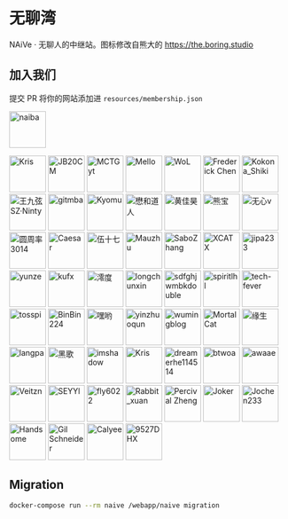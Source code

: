 # 无聊湾

NAiVe · 无聊人的中继站。图标修改自熊大的 <https://the.boring.studio>

## 加入我们

提交 PR 将你的网站添加进 `resources/membership.json`

<!--GAMFC_DELIMITER--><a href="https://github.com/naiba" title="naiba"><img src="https://avatars.githubusercontent.com/u/29243953?v=4" width="66;" alt="naiba"/></a>
<a href="https://github.com/cantoblanco" title="Kris"><img src="https://avatars.githubusercontent.com/u/116849421?v=4" width="66;" alt="Kris"/></a>
<a href="https://github.com/diaozhenda" title="JB20CM"><img src="https://avatars.githubusercontent.com/u/99374145?v=4" width="66;" alt="JB20CM"/></a>
<a href="https://github.com/MCTGyt" title="MCTGyt"><img src="https://avatars.githubusercontent.com/u/75358424?v=4" width="66;" alt="MCTGyt"/></a>
<a href="https://github.com/muyan0709" title="Mello"><img src="https://avatars.githubusercontent.com/u/72654383?v=4" width="66;" alt="Mello"/></a>
<a href="https://github.com/WoLeo-Z" title="WoL"><img src="https://avatars.githubusercontent.com/u/45914900?v=4" width="66;" alt="WoL"/></a>
<a href="https://github.com/ToothlessHaveBun" title="Frederick Chen"><img src="https://avatars.githubusercontent.com/u/120368045?v=4" width="66;" alt="Frederick Chen"/></a>
<a href="https://github.com/kokona-shiki" title="Kokona_Shiki"><img src="https://avatars.githubusercontent.com/u/119119641?v=4" width="66;" alt="Kokona_Shiki"/></a>
<a href="https://github.com/SinzMise" title="王九弦SZ·Ninty"><img src="https://avatars.githubusercontent.com/u/120767492?v=4" width="66;" alt="王九弦SZ·Ninty"/></a>
<a href="https://github.com/qmxs" title="gitmba"><img src="https://avatars.githubusercontent.com/u/49803761?v=4" width="66;" alt="gitmba"/></a>
<a href="https://github.com/KyomuDesu" title="Kyomu"><img src="https://avatars.githubusercontent.com/u/86147570?v=4" width="66;" alt="Kyomu"/></a>
<a href="https://github.com/wulintang" title="懋和道人"><img src="https://avatars.githubusercontent.com/u/17123583?v=4" width="66;" alt="懋和道人"/></a>
<a href="https://github.com/hjh-cn" title="黄佳昊"><img src="https://avatars.githubusercontent.com/u/71384238?v=4" width="66;" alt="黄佳昊"/></a>
<a href="https://github.com/xiongbao" title="熊宝"><img src="https://avatars.githubusercontent.com/u/4247191?v=4" width="66;" alt="熊宝"/></a>
<a href="https://github.com/phong057" title="无心v"><img src="https://avatars.githubusercontent.com/u/81139357?v=4" width="66;" alt="无心v"/></a>
<a href="https://github.com/yzl3014" title="圆周率3014"><img src="https://avatars.githubusercontent.com/u/79385954?v=4" width="66;" alt="圆周率3014"/></a>
<a href="https://github.com/CasearF" title="Caesar"><img src="https://avatars.githubusercontent.com/u/75901800?v=4" width="66;" alt="Caesar"/></a>
<a href="https://github.com/everfu" title="伍十七"><img src="https://avatars.githubusercontent.com/u/74389842?v=4" width="66;" alt="伍十七"/></a>
<a href="https://github.com/maolog" title="Mauzhu"><img src="https://avatars.githubusercontent.com/u/17608225?v=4" width="66;" alt="Mauzhu"/></a>
<a href="https://github.com/SaboZhang" title="SaboZhang"><img src="https://avatars.githubusercontent.com/u/34998007?v=4" width="66;" alt="SaboZhang"/></a>
<a href="https://github.com/xuanxuan666niupi666" title="XCATX"><img src="https://avatars.githubusercontent.com/u/86157698?v=4" width="66;" alt="XCATX"/></a>
<a href="https://github.com/jipa233" title="jipa233"><img src="https://avatars.githubusercontent.com/u/36941617?v=4" width="66;" alt="jipa233"/></a>
<a href="https://github.com/yunzeo" title="yunze"><img src="https://avatars.githubusercontent.com/u/97683172?v=4" width="66;" alt="yunze"/></a>
<a href="https://github.com/kufx" title="kufx"><img src="https://avatars.githubusercontent.com/u/144138627?v=4" width="66;" alt="kufx"/></a>
<a href="https://github.com/lingdu2333" title="澪度"><img src="https://avatars.githubusercontent.com/u/117048039?v=4" width="66;" alt="澪度"/></a>
<a href="https://github.com/longchunxin" title="longchunxin"><img src="https://avatars.githubusercontent.com/u/169962016?v=4" width="66;" alt="longchunxin"/></a>
<a href="https://github.com/sdfghjwmbkdouble" title="sdfghjwmbkdouble"><img src="https://avatars.githubusercontent.com/u/153349302?v=4" width="66;" alt="sdfghjwmbkdouble"/></a>
<a href="https://github.com/spiritLHLS" title="spiritlhl"><img src="https://avatars.githubusercontent.com/u/103393591?v=4" width="66;" alt="spiritlhl"/></a>
<a href="https://github.com/tech-fever" title="tech-fever"><img src="https://avatars.githubusercontent.com/u/105153585?v=4" width="66;" alt="tech-fever"/></a>
<a href="https://github.com/tosspi" title="tosspi"><img src="https://avatars.githubusercontent.com/u/91527286?v=4" width="66;" alt="tosspi"/></a>
<a href="https://github.com/wzwzx" title="BinBin224"><img src="https://avatars.githubusercontent.com/u/69845256?v=4" width="66;" alt="BinBin224"/></a>
<a href="https://github.com/xiaoheiyo" title="嘿哟"><img src="https://avatars.githubusercontent.com/u/26519690?v=4" width="66;" alt="嘿哟"/></a>
<a href="https://github.com/yinzhuoqun" title="yinzhuoqun"><img src="https://avatars.githubusercontent.com/u/12694828?v=4" width="66;" alt="yinzhuoqun"/></a>
<a href="https://github.com/wumingblog" title="wumingblog"><img src="https://avatars.githubusercontent.com/u/176279568?v=4" width="66;" alt="wumingblog"/></a>
<a href="https://github.com/xiowo" title="MortalCat"><img src="https://avatars.githubusercontent.com/u/87068069?v=4" width="66;" alt="MortalCat"/></a>
<a href="https://github.com/ysicing" title="缘生"><img src="https://avatars.githubusercontent.com/u/8605565?v=4" width="66;" alt="缘生"/></a>
<a href="https://github.com/zaxigia" title="langpa"><img src="https://avatars.githubusercontent.com/u/63903027?v=4" width="66;" alt="langpa"/></a>
<a href="https://github.com/dysf888" title="黑歌"><img src="https://avatars.githubusercontent.com/u/47450409?v=4" width="66;" alt="黑歌"/></a>
<a href="https://github.com/imshadow" title="imshadow"><img src="https://avatars.githubusercontent.com/u/23455967?v=4" width="66;" alt="imshadow"/></a>
<a href="https://github.com/hhhkkk520" title="Kris"><img src="https://avatars.githubusercontent.com/u/52115472?v=4" width="66;" alt="Kris"/></a>
<a href="https://github.com/dreamerhe114514" title="dreamerhe114514"><img src="https://avatars.githubusercontent.com/u/156502065?v=4" width="66;" alt="dreamerhe114514"/></a>
<a href="https://github.com/btwoa" title="btwoa"><img src="https://avatars.githubusercontent.com/u/109867618?v=4" width="66;" alt="btwoa"/></a>
<a href="https://github.com/awaae001" title="awaae"><img src="https://avatars.githubusercontent.com/u/108462724?v=4" width="66;" alt="awaae"/></a>
<a href="https://github.com/Veitzn1" title="Veitzn"><img src="https://avatars.githubusercontent.com/u/158764398?v=4" width="66;" alt="Veitzn"/></a>
<a href="https://github.com/SEYYl" title="SEYYl"><img src="https://avatars.githubusercontent.com/u/76978511?v=4" width="66;" alt="SEYYl"/></a>
<a href="https://github.com/fly6022" title="fly6022"><img src="https://avatars.githubusercontent.com/u/42091262?v=4" width="66;" alt="fly6022"/></a>
<a href="https://github.com/rabbitxuanxuan" title="Rabbit_xuan"><img src="https://avatars.githubusercontent.com/u/112363084?v=4" width="66;" alt="Rabbit_xuan"/></a>
<a href="https://github.com/Lafcadia" title="Percival Zheng"><img src="https://avatars.githubusercontent.com/u/147896059?v=4" width="66;" alt="Percival Zheng"/></a>
<a href="https://github.com/zhufacai" title="Joker"><img src="https://avatars.githubusercontent.com/u/14821269?v=4" width="66;" alt="Joker"/></a>
<a href="https://github.com/Jochen233" title="Jochen233"><img src="https://avatars.githubusercontent.com/u/89528624?v=4" width="66;" alt="Jochen233"/></a>
<a href="https://github.com/acanyo" title="Handsome"><img src="https://avatars.githubusercontent.com/u/76821797?v=4" width="66;" alt="Handsome"/></a>
<a href="https://github.com/PearsSauce" title="Gil Schneider"><img src="https://avatars.githubusercontent.com/u/56643217?v=4" width="66;" alt="Gil Schneider"/></a>
<a href="https://github.com/Yikoutian1" title="Calyee"><img src="https://avatars.githubusercontent.com/u/90994826?v=4" width="66;" alt="Calyee"/></a>
<a href="https://github.com/9527DHX" title="9527DHX"><img src="https://avatars.githubusercontent.com/u/31348749?v=4" width="66;" alt="9527DHX"/></a><!--GAMFC_DELIMITER_END-->

## Migration

```sh
docker-compose run --rm naive /webapp/naive migration
```
